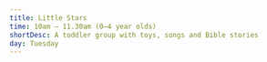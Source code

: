 ```yaml
---
title: Little Stars
time: 10am – 11.30am (0–4 year olds)
shortDesc: A toddler group with toys, songs and Bible stories
day: Tuesday
---
```

